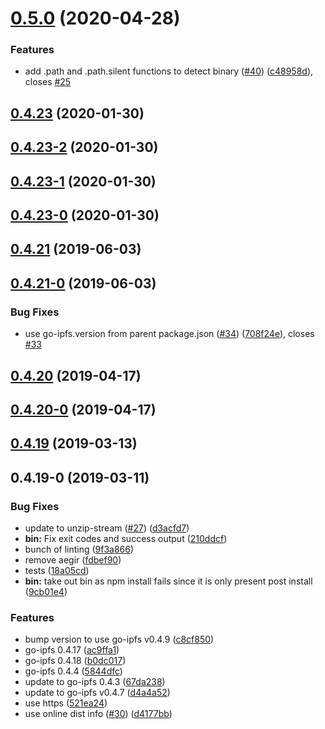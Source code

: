 <a name="0.5.0"></a>
# [0.5.0](https://github.com/ipfs/npm-go-ipfs-dep/compare/v0.4.23...v0.5.0) (2020-04-28)


### Features

* add .path and .path.silent functions to detect binary ([#40](https://github.com/ipfs/npm-go-ipfs-dep/issues/40)) ([c48958d](https://github.com/ipfs/npm-go-ipfs-dep/commit/c48958d)), closes [#25](https://github.com/ipfs/npm-go-ipfs-dep/issues/25)



<a name="0.4.23"></a>
## [0.4.23](https://github.com/ipfs/npm-go-ipfs-dep/compare/v0.4.23-2...v0.4.23) (2020-01-30)



<a name="0.4.23-2"></a>
## [0.4.23-2](https://github.com/ipfs/npm-go-ipfs-dep/compare/v0.4.23-1...v0.4.23-2) (2020-01-30)



<a name="0.4.23-1"></a>
## [0.4.23-1](https://github.com/ipfs/npm-go-ipfs-dep/compare/v0.4.23-0...v0.4.23-1) (2020-01-30)



<a name="0.4.23-0"></a>
## [0.4.23-0](https://github.com/ipfs/npm-go-ipfs-dep/compare/v0.4.22...v0.4.23-0) (2020-01-30)



<a name="0.4.21"></a>
## [0.4.21](https://github.com/ipfs/npm-go-ipfs-dep/compare/v0.4.21-0...v0.4.21) (2019-06-03)



<a name="0.4.21-0"></a>
## [0.4.21-0](https://github.com/ipfs/npm-go-ipfs-dep/compare/v0.4.20...v0.4.21-0) (2019-06-03)


### Bug Fixes

* use go-ipfs.version from parent package.json ([#34](https://github.com/ipfs/npm-go-ipfs-dep/issues/34)) ([708f24e](https://github.com/ipfs/npm-go-ipfs-dep/commit/708f24e)), closes [#33](https://github.com/ipfs/npm-go-ipfs-dep/issues/33)



<a name="0.4.20"></a>
## [0.4.20](https://github.com/ipfs/npm-go-ipfs-dep/compare/v0.4.20-0...v0.4.20) (2019-04-17)



<a name="0.4.20-0"></a>
## [0.4.20-0](https://github.com/ipfs/npm-go-ipfs-dep/compare/v0.4.19...v0.4.20-0) (2019-04-17)



<a name="0.4.19"></a>
## [0.4.19](https://github.com/ipfs/npm-go-ipfs-dep/compare/v0.4.19-0...v0.4.19) (2019-03-13)



<a name="0.4.19-0"></a>
## 0.4.19-0 (2019-03-11)


### Bug Fixes

* update to unzip-stream ([#27](https://github.com/ipfs/npm-go-ipfs-dep/issues/27)) ([d3acfd7](https://github.com/ipfs/npm-go-ipfs-dep/commit/d3acfd7))
* **bin:** Fix exit codes and success output ([210ddcf](https://github.com/ipfs/npm-go-ipfs-dep/commit/210ddcf))
* bunch of linting ([9f3a866](https://github.com/ipfs/npm-go-ipfs-dep/commit/9f3a866))
* remove aegir ([fdbef90](https://github.com/ipfs/npm-go-ipfs-dep/commit/fdbef90))
* tests ([18a05cd](https://github.com/ipfs/npm-go-ipfs-dep/commit/18a05cd))
* **bin:** take out bin as npm install fails since it is only present post install ([9cb01e4](https://github.com/ipfs/npm-go-ipfs-dep/commit/9cb01e4))


### Features

* bump version to use go-ipfs v0.4.9 ([c8cf850](https://github.com/ipfs/npm-go-ipfs-dep/commit/c8cf850))
* go-ipfs 0.4.17 ([ac9ffa1](https://github.com/ipfs/npm-go-ipfs-dep/commit/ac9ffa1))
* go-ipfs 0.4.18 ([b0dc017](https://github.com/ipfs/npm-go-ipfs-dep/commit/b0dc017))
* go-ipfs 0.4.4 ([5844dfc](https://github.com/ipfs/npm-go-ipfs-dep/commit/5844dfc))
* update to go-ipfs 0.4.3 ([67da238](https://github.com/ipfs/npm-go-ipfs-dep/commit/67da238))
* update to go-ipfs v0.4.7 ([d4a4a52](https://github.com/ipfs/npm-go-ipfs-dep/commit/d4a4a52))
* use https ([521ea24](https://github.com/ipfs/npm-go-ipfs-dep/commit/521ea24))
* use online dist info ([#30](https://github.com/ipfs/npm-go-ipfs-dep/issues/30)) ([d4177bb](https://github.com/ipfs/npm-go-ipfs-dep/commit/d4177bb))



